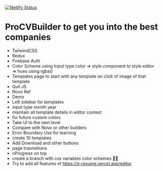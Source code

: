 [![Netlify Status](https://api.netlify.com/api/v1/badges/030c1681-d3ec-497a-8c89-f9cefbb37582/deploy-status)](https://app.netlify.com/sites/procvbuilder/deploys)

# ProCVBuilder to get you into the best companies

- TailwindCSS
- Redux 
- Firebase Auth
- Color Scheme using Input type color => style component to style editor => hues using rgba()
- Templates page to start with any template on click of image of that template  
- Quil JS 
- Novo Ref
- Demo
- Left sidebar for templates 
- input type month year 
- maintain all template details in editor context
- for future custom colors 
- Take UI to the next level
- Compare with Novo or other builders 
- Error Boundary Use for learning
- create 10 templates
- Add Download and other buttons
- page trannsitions
- nProgress on top
- create a branch with css variables color schemes 🌿🌿
- Try to add all features of https://e-resume.vercel.app/editor
